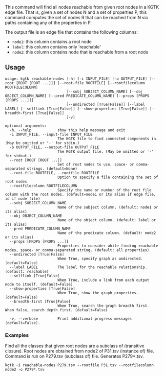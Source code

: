 This command will find all nodes reachable from given root nodes in a KGTK edge file. That is, given a set of nodes N and a set of properties P, this command computes the set of nodes R that can be reached from N via paths containing any of the properties in P.

The output file is an edge file that contains the following columns:

- `node1`: this column contains a root node
- `label`: this column contains only 'reachable'
- `node2`: this column contains node that is reachable from a root node

## Usage
```
usage: kgtk reachable-nodes [-h] [-i INPUT_FILE] [-o OUTPUT_FILE] [--root [ROOT [ROOT ...]]] [--root-file ROOTFILE] [--rootfilecolumn ROOTFILECOLUMN]
                            [--subj SUBJECT_COLUMN_NAME] [--obj OBJECT_COLUMN_NAME] [--pred PREDICATE_COLUMN_NAME] [--props [PROPS [PROPS ...]]]
                            [--undirected [True|False]] [--label LABEL] [--selflink [True|False]] [--show-properties [True|False]] [--breadth-first [True|False]]
                            [-v]

optional arguments:
  -h, --help            show this help message and exit
  -i INPUT_FILE, --input-file INPUT_FILE
                        The KGTK file to find connected components in. (May be omitted or '-' for stdin.)
  -o OUTPUT_FILE, --output-file OUTPUT_FILE
                        The KGTK output file. (May be omitted or '-' for stdout.)
  --root [ROOT [ROOT ...]]
                        Set of root nodes to use, space- or comma-separated strings. (default=None)
  --root-file ROOTFILE, --rootfile ROOTFILE
                        Option to specify a file containing the set of root nodes
  --rootfilecolumn ROOTFILECOLUMN
                        Specify the name or number of the root file column with the root nodes. (default=node1 or its alias if edge file, id if node file)
  --subj SUBJECT_COLUMN_NAME
                        Name of the subject column. (default: node1 or its alias)
  --obj OBJECT_COLUMN_NAME
                        Name of the object column. (default: label or its alias)
  --pred PREDICATE_COLUMN_NAME
                        Name of the predicate column. (default: node2 or its alias)
  --props [PROPS [PROPS ...]]
                        Properties to consider while finding reachable nodes, space- or comma-separated string. (default: all properties)
  --undirected [True|False]
                        When True, specify graph as undirected. (default=False)
  --label LABEL         The label for the reachable relationship. (default: reachable)
  --selflink [True|False]
                        When True, include a link from each output node to itself. (default=False)
  --show-properties [True|False]
                        When True, show the graph properties. (default=False)
  --breadth-first [True|False]
                        When True, search the graph breadth first. When false, search depth first. (default=False)

  -v, --verbose         Print additional progress messages (default=False).

```

### Examples

Find all the classes that given root nodes are a subclass of (transitive closure). Root nodes are obtained from node2 of P31.tsv (instance of) file. Command is run on P279.tsv (subclass of) file. Generates P279*.tsv. 

```
kgtk -i reachable-nodes P279.tsv --rootfile P31.tsv --rootfilecolumn node2 -o P279*.tsv
```
